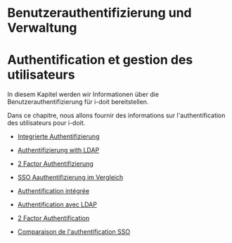 <!-- TRANSLATED by md-translate -->
# Benutzerauthentifizierung und Verwaltung

# Authentification et gestion des utilisateurs

In diesem Kapitel werden wir Informationen über die Benutzerauthentifizierung für i-doit bereitstellen.

Dans ce chapitre, nous allons fournir des informations sur l'authentification des utilisateurs pour i-doit.

* [Integrierte Authentifizierung](./integrierte-authentifizierung/index.md)
* [Authentifizierung with LDAP](./ldap-verzeichnis/index.md)
* [2 Factor Authentifizierung](./2fa/index.md)
* [SSO Aauthentifizierung im Vergleich](./sso-vergleich/index.md)

* [Authentification intégrée](./authentification-intégrée/index.md)
* [Authentification avec LDAP](./ldap-répertoire/index.md)
* [2 Factor Authentification](./2fa/index.md)
* [Comparaison de l'authentification SSO](./sso-comparaison/index.md)
